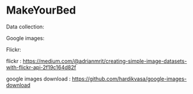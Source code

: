 # MakeYourBed


Data collection:

Google images: 

Flickr:


flickr : https://medium.com/@adrianmrit/creating-simple-image-datasets-with-flickr-api-2f19c164d82f

google images download : https://github.com/hardikvasa/google-images-download